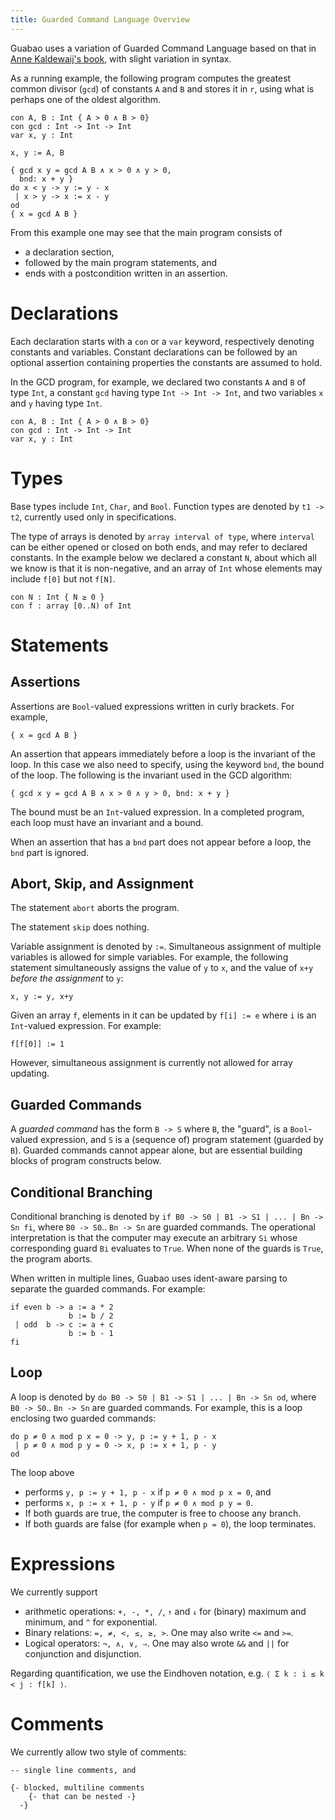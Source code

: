 ```yaml
---
title: Guarded Command Language Overview
---
```


Guabao uses a variation of Guarded Command Language based on that in [Anne Kaldewaij's book](pages/4-references.html), with slight variation in syntax.

As a running example, the following program computes the greatest common divisor (`gcd`) of constants `A` and `B` and stores it in `r`, using what is perhaps one of the oldest algorithm.

```
con A, B : Int { A > 0 ∧ B > 0}
con gcd : Int -> Int -> Int
var x, y : Int

x, y := A, B

{ gcd x y = gcd A B ∧ x > 0 ∧ y > 0,
  bnd: x + y }
do x < y -> y := y - x
 | x > y -> x := x - y
od
{ x = gcd A B }
```

From this example one may see that
the main program consists of

  * a declaration section,
  * followed by the main program statements, and
  * ends with a postcondition written in an assertion.

# Declarations

Each declaration starts with a `con` or a `var` keyword, respectively denoting constants and variables. Constant declarations can be followed by an optional assertion containing properties the constants are assumed to hold.

In the GCD program, for example, we declared two constants `A` and `B` of type `Int`, a constant `gcd` having type `Int -> Int -> Int`, and two variables `x` and `y` having type  `Int`.

```
con A, B : Int { A > 0 ∧ B > 0}
con gcd : Int -> Int -> Int
var x, y : Int
```

# Types

Base types include `Int`, `Char`, and `Bool`. Function types are denoted by `t1 -> t2`, currently used only in specifications.

The type of arrays is denoted by `array interval of type`, where `interval` can be either opened or closed on both ends, and may refer to declared constants.
In the example below we declared a constant `N`, about which all we know is that it is non-negative, and an array of `Int` whose elements may include `f[0]` but not `f[N]`.
```
con N : Int { N ≥ 0 }
con f : array [0..N) of Int
```

# Statements

## Assertions

Assertions are `Bool`-valued expressions written in curly brackets.
For example,
```
{ x = gcd A B }
```

An assertion that appears immediately before a loop is the invariant of the loop.
In this case we also need to specify, using the keyword `bnd`, the bound of the loop. The following is the invariant used in the GCD algorithm:
```
{ gcd x y = gcd A B ∧ x > 0 ∧ y > 0, bnd: x + y }
```
The bound must be an `Int`-valued expression.
In a completed program, each loop must have an invariant and a bound.

When an assertion that has a `bnd` part does not appear before a loop, the `bnd` part is ignored.

## Abort, Skip, and Assignment

The statement `abort` aborts the program.

The statement `skip` does nothing.

Variable assignment is denoted by `:=`.
Simultaneous assignment of multiple variables is allowed for simple variables.
For example, the following statement simultaneously assigns the value of `y` to `x`, and the value of `x+y` *before the assignment* to `y`:
```
x, y := y, x+y
```

Given an array `f`, elements in it can be updated by `f[i] := e` where `i` is an `Int`-valued expression. For example:
```
f[f[0]] := 1
```
However, simultaneous assignment is currently not allowed for array updating.

## Guarded Commands

A *guarded command* has the form `B -> S` where `B`, the "guard", is a `Bool`-valued expression,
and `S` is a (sequence of) program statement (guarded by `B`).
Guarded commands cannot appear alone,
but are essential building blocks of program constructs below.

## Conditional Branching

Conditional branching is denoted by
`if B0 -> S0 | B1 -> S1 | ... | Bn -> Sn fi`,
where `B0 -> S0`.. `Bn -> Sn` are guarded commands.
The operational interpretation is that the computer may execute an arbitrary `Si` whose corresponding guard `Bi` evaluates to `True`.
When none of the guards is `True`, the program aborts.

When written in multiple lines, Guabao uses ident-aware parsing to separate the guarded commands.
For example:
```
if even b -> a := a * 2
             b := b / 2
 | odd  b -> c := a + c
             b := b - 1
fi
```

## Loop

A loop is denoted by
`do B0 -> S0 | B1 -> S1 | ... | Bn -> Sn od`,
where `B0 -> S0`.. `Bn -> Sn` are guarded commands.
For example, this is a loop enclosing two guarded commands:
```
do p ≠ 0 ∧ mod p x = 0 -> y, p := y + 1, p - x
 | p ≠ 0 ∧ mod p y = 0 -> x, p := x + 1, p - y
od
```
The loop above

* performs `y, p := y + 1, p - x` if `p ≠ 0 ∧ mod p x = 0`, and
* performs `x, p := x + 1, p - y` if `p ≠ 0 ∧ mod p y = 0`.
* If both guards are true, the computer is free to choose any branch.
* If both guards are false (for example when `p = 0`), the loop terminates.

# Expressions

We currently support

* arithmetic operations: `+, -, *, /`,
`↑` and `↓` for (binary) maximum and minimum, and `^` for exponential.
* Binary relations: `=, ≠, <, ≤, ≥, >`. One may also write `<=` and `>=`.
* Logical operators: `¬, ∧, ∨, ⇒`. One may also wrote `&&` and `||` for conjunction and disjunction.

Regarding quantification, we use the Eindhoven notation, e.g. `⟨ Σ k : i ≤ k < j : f[k] ⟩`.

# Comments

We currently allow two style of comments:

```
-- single line comments, and

{- blocked, multiline comments
    {- that can be nested -}
  -}
```
